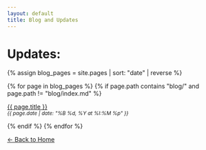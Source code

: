 ```yaml
---
layout: default
title: Blog and Updates
---
```


# Updates:

<div markdown="0">

{% assign blog_pages = site.pages | sort: "date" | reverse %}

{% for page in blog_pages %}
  {% if page.path contains "blog/" and page.path != "blog/index.md" %}
    <p>
      <a href="{{ page.url }}">{{ page.title }}</a><br>
      <small><em>{{ page.date | date: "%B %d, %Y at %I:%M %p" }}</em></small>
    </p>
  {% endif %}
{% endfor %}

</div>

[← Back to Home](/)
